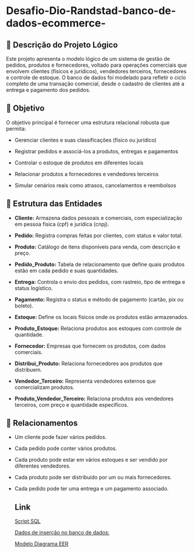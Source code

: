 # Desafio-Dio-Randstad-banco-de-dados-ecommerce-
## 🧠 Descrição do Projeto Lógico 
Este projeto apresenta o modelo lógico de um sistema de gestão de pedidos, produtos e fornecedores, voltado para operações comerciais que envolvem clientes (físicos e jurídicos), vendedores terceiros, fornecedores e controle de estoque. O banco de dados foi modelado para refletir o ciclo completo de uma transação comercial, desde o cadastro de clientes até a entrega e pagamento dos pedidos.

## 🎯 Objetivo
O objetivo principal é fornecer uma estrutura relacional robusta que permita:

* Gerenciar clientes e suas classificações (físico ou jurídico)

* Registrar pedidos e associá-los a produtos, entregas e pagamentos

* Controlar o estoque de produtos em diferentes locais

* Relacionar produtos a fornecedores e vendedores terceiros

* Simular cenários reais como atrasos, cancelamentos e reembolsos

## 🧱 Estrutura das Entidades
* **Cliente:** Armazena dados pessoais e comerciais, com especialização em pessoa física (cpf) e jurídica (cnpj).

* **Pedido:** Registra compras feitas por clientes, com status e valor total.

* **Produto:** Catálogo de itens disponíveis para venda, com descrição e preço.

* **Pedido_Produto:** Tabela de relacionamento que define quais produtos estão em cada pedido e suas quantidades.

* **Entrega:** Controla o envio dos pedidos, com rastreio, tipo de entrega e status logístico.

* **Pagamento:** Registra o status e método de pagamento (cartão, pix ou boleto).

* **Estoque:** Define os locais físicos onde os produtos estão armazenados.

* **Produto_Estoque:** Relaciona produtos aos estoques com controle de quantidade.

* **Fornecedor:** Empresas que fornecem os produtos, com dados comerciais.

* **Distribui_Produto:** Relaciona fornecedores aos produtos que distribuem.

* **Vendedor_Terceiro:** Representa vendedores externos que comercializam produtos.

* **Produto_Vendedor_Terceiro:** Relaciona produtos aos vendedores terceiros, com preço e quantidade específicos.

## 🔗 Relacionamentos

* Um cliente pode fazer vários pedidos.

* Cada pedido pode conter vários produtos.

* Cada produto pode estar em vários estoques e ser vendido por diferentes vendedores.

* Cada produto pode ser distribuído por um ou mais fornecedores.

* Cada pedido pode ter uma entrega e um pagamento associado.

  ## Link
  
  [Script SQL](https://github.com/marcelomoura85/Desafio-Dio-Randstad-banco-de-dados-ecommerce-/blob/main/Script%20banco%20de%20dados%20E-commerce%20desafio%20Dio-Randstad.pdf)

  [Dados de inserção no banco de dados:](https://github.com/marcelomoura85/Desafio-Dio-Randstad-banco-de-dados-ecommerce-/blob/main/Dados%20de%20insercao%20desafio%20banco%20de%20dados%20e-commerce%20Dio-Randstad.pdf)

  [Modelo Diagrama EER](https://github.com/marcelomoura85/Desafio-Dio-Randstad-banco-de-dados-ecommerce-/blob/main/E-commerce.png)
 

